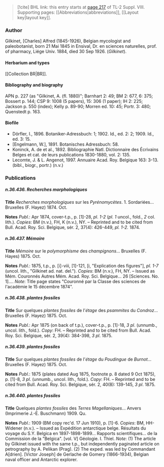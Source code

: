 > [!cite] BHL link: this entry starts at [page 217](https://www.biodiversitylibrary.org/item/103832#page/229/mode/1up) of TL-2 Suppl. VIII.
> Supporting pages: [[Abbreviations|abbreviations]], [[Layout key|layout key]].

### Author

Gilkinet, \[Charles\] Alfred (1845-1926), Belgian mycologist and paleobotanist, born 21 Mai 1845 in Ensival, Dr. en sciences naturelles, prof. of pharmacy, Liége Univ. 1884, died 30 Sep 1926. (*Gilkinet*).

#### Herbarium and types

[[Collection BR|BR]].

#### Bibliography and biography

APN p. 227 (as "Gilkinet, A. (fl. 1880)"; Barnhart 2: 49; BM 2: 677, 6: 375; Bossert p. 144; CSP 9: 1008 (5 papers), 15: 306 (1 paper); IH 2: 225; Jackson p. 550 (index); Kelly p. 89-90; Morren ed. 10: 45; Portr. 3: 480; Quenstedt p. 163.

#### Biofile

- Dörfler, I., 1896. Botaniker-Adressbuch: 1; 1902. Id., ed. 2: 2; 1909. Id., ed. 3: 15.
- \[Engelmann, W.\], 1891. Botanisches Adressbuch: 58.
- Koninck, A. de et al., 1892. Bibliographie Natl. Dictionnaire des Écrivains Belges et cat. de leurs publications 1830-1880, vol. 2: 135.
- Lecomte, J. & L. Angenot, 1997. Annuaire Acad. Roy. Belgique 163: 3-13. (bibl., biogr., portr.) (n.v.)

### Publications

##### n.36.436. Recherches morphologiques

**Title**
*Recherches morphologiques* sur les *Pyrénomycètes*. 1. Sordariées... Bruxelles (F. Hayez) 1874. Oct.

**Notes**
*Publ*.: Apr 1874, cover-t.p., p. \[1\]-28, *pl*. *1-2* (*pl. 1* uncol., fold., *2* col. lith.). *Copies*: BM (n.v.), FH, K (n.v.), NY. – Reprinted and to be cited from Bull. Acad. Roy. Sci. Belgique, sér. 2, 37(4): 426-449, *pl. 1-2.* 1874.

##### n.36.437. Mémoire

**Title**
*Mémoire* sur le *polymorphisme* des *champignons*... Bruxelles (F. Hayes) 1875. Oct.

**Notes**
*Publ*.: 1875, t.p., p. \[i\]-viii, \[1\]-121, \[i, "Explication des figures"\], *pl. 1-7* (uncol. lith., "Gilkinet ad. nat. del."). *Copies*: BM (n.v.), FH, NY. – Issued as Mém. Couronnés Autres Mém. Acad. Roy. Sci. Belgique... 26 \[Sciences. No. 1\]....
*Note*: Title page states "Couronné par la Classe des sciences de l'académie le 15 décembre 1874".

##### n.36.438. plantes fossiles

**Title**
Sur quelques *plantes fossiles* de l'*étage* des *psammites* du *Condroz*... Bruxelles (F. Hayez) 1875. Oct.

**Notes**
*Publ*.: Apr 1875 (on back of t.p.), cover-t.p., p. \[1\]-18, *3 pl*. (unnumb., uncol. lith., fold.).
*Copy*: FH. – Reprinted and to be cited from Bull. Acad. Roy. Sci. Belgique, sér. 2, 39(4): 384-398, *3 pl*. 1875.

##### n.36.439. plantes fossiles

**Title**
Sur quelques *plantes fossiles* de l'*étage* du *Poudingue* de *Burnot*... Bruxelles (F. Hayez) 1875. Oct.

**Notes**
*Publ*.: 1875 (plates dated Aug 1875, footnote p. 8 dated 9 Oct 1875), p. \[1\]-8, *3 pl*. (unnumb., uncol. lith., fold.). *Copy*: FH. – Reprinted and to be cited from Bull. Acad. Roy. Sci. Belgique, sér. 2, 40(8): 139-145, *3 pl*. 1875.

##### n.36.440. plantes fossiles

**Title**
Quelques *plantes fossiles* des *Terres Magellaniques*... Anvers (Imprimerie J.-E. Buschmann) 1909. Qu.

**Notes**
*Publ*.: 1909 (BM copy rec'd. 17 Jun 1910), p. \[1\]-6. *Copies*: BM, HH-Widener (n.v.). – Issued as Expédition antarctique belge. Résultats du voyage du S.Y. Belgica en 1897-1898-1899... Rapports scientifiques... de la Commission de la "Belgica". \[vol. V\] Géologie. I. Thiel.
*Note*: (1) The article by Gilkinet issued with the same t.p., but independently paginated article on petrography by A. Pelikan (Prag). (2) The exped. was led by Commandant A\[drien\]. \[Victor Joseph\] de Gerlache de Gomery (1866-1934), Belgian naval officer and Antarctic explorer.


